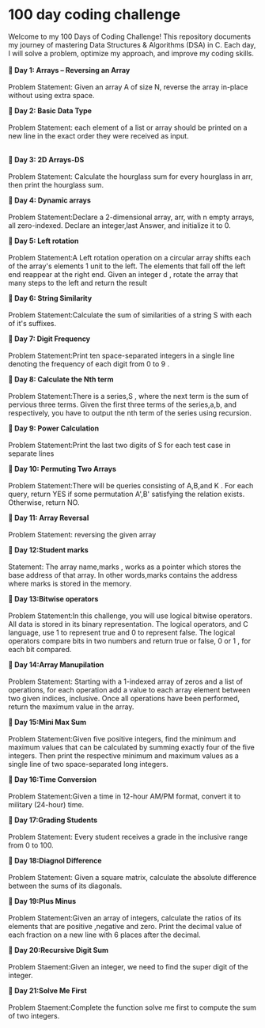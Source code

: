 # 100 day coding challenge
Welcome to my 100 Days of Coding Challenge! This repository documents my journey of mastering Data Structures & Algorithms (DSA) in C. Each day, I will solve a problem, optimize my approach, and improve my coding skills.<br> <br>
<strong>📌 Day 1: Arrays – Reversing an Array</strong><br><br>
Problem Statement: Given an array A of size N, reverse the array in-place without using extra space.

<strong>📌 Day 2: Basic Data Type</strong><br><br>
Problem Statement: each element of a list or array should be printed on a new line in the exact order they were received as input.</strong><br><br>

<strong>📌 Day 3: 2D Arrays-DS </strong><br><br>
Problem Statement: Calculate the hourglass sum for every hourglass in arr, then print the hourglass sum.

<strong>📌 Day 4: Dynamic arrays </strong><br><br>
Problem Statement:Declare a 2-dimensional array, arr, with n empty arrays, all zero-indexed.
Declare an integer,last Answer, and initialize it to 0.

<strong>📌 Day 5: Left rotation </strong><br><br>
Problem Statement:A Left rotation operation on a circular array shifts each of the array's elements 1 unit to the left. The elements that fall off the left end reappear at the right end. Given an integer d , rotate the array that many steps to the left and return the result

<strong>📌 Day 6: String Similarity </strong><br><br>
Problem Statement:Calculate the sum of similarities of a string S with each of it's suffixes.


<strong>📌 Day 7: Digit Frequency </strong><br><br>
Problem Statement:Print ten space-separated integers in a single line denoting the frequency of each digit from 0 to 9 .


<strong>📌 Day 8: Calculate the Nth term </strong><br><br>
Problem Statement:There is a series,S , where the next term is the sum of pervious three terms. Given the first three terms of the series,a,b, and  respectively, you have to output the nth term of the series using recursion.


<strong>📌 Day 9: Power Calculation </strong><br><br>
Problem Statement:Print the last two digits of S for each test case in separate lines

<strong>📌 Day 10: Permuting Two Arrays </strong><br><br>
Problem Statement:There will be  queries consisting of A,B,and K . For each query, return YES if some permutation A',B'  satisfying the relation exists. Otherwise, return NO.

<strong>📌 Day 11: Array Reversal</strong><br><br>
Problem Statement: reversing the given array

<strong>📌 Day 12:Student marks</strong><br><br> Statement: The array name,marks , works as a pointer which stores the base address of that array. In other words,marks contains the address where marks is stored in the memory.

<strong>📌 Day 13:Bitwise operators </strong><br><br>
Problem Statement:In this challenge, you will use logical bitwise operators. All data is stored in its binary representation. The logical operators, and C language, use 1 to represent true and 0 to represent false. The logical operators compare bits in two numbers and return true or false, 0 or 1 , for each bit compared.

<strong>📌 Day 14:Array Manupilation </strong><br><br>
Problem Statement: Starting with a 1-indexed array of zeros and a list of operations, for each operation add a value to each array element between two given indices, inclusive. Once all operations have been performed, return the maximum value in the array.

<strong>📌 Day 15:Mini Max Sum</strong><br><br>
Problem Statement:Given five positive integers, find the minimum and maximum values that can be calculated by summing exactly four of the five integers. Then print the respective minimum and maximum values as a single line of two space-separated long integers.

<strong>📌 Day 16:Time Conversion </strong><br><br>
Problem Statement:Given a time in 12-hour AM/PM format, convert it to military (24-hour) time.

<strong>📌 Day 17:Grading Students </strong><br><br>
Problem Statement: Every student receives a grade in the inclusive range from 0 to 100.


<strong>📌 Day 18:Diagnol Difference </strong><br><br>
Problem Statement: Given a square matrix, calculate the absolute difference between the sums of its diagonals.

<strong>📌 Day 19:Plus Minus </strong><br><br>
Problem Statement:Given an array of integers, calculate the ratios of its elements that are positive ,negative and zero. Print the decimal value of each fraction on a new line with 6 places after the decimal.

<strong>📌 Day 20:Recursive Digit Sum </strong><br><br>
Problem Staement:Given an integer, we need to find the super digit of the integer.

<strong>📌 Day 21:Solve Me First</strong><br><br>
Problem Staement:Complete the function solve me first to compute the sum of two integers.











